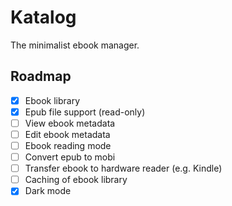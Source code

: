 # Katalog

The minimalist ebook manager.

## Roadmap

- [x] Ebook library
- [x] Epub file support (read-only)
- [ ] View ebook metadata
- [ ] Edit ebook metadata
- [ ] Ebook reading mode
- [ ] Convert epub to mobi
- [ ] Transfer ebook to hardware reader (e.g. Kindle)
- [ ] Caching of ebook library
- [x] Dark mode
